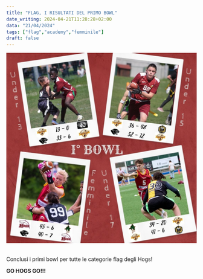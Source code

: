 ```yaml
---
title: "FLAG, I RISULTATI DEL PRIMO BOWL"
date_writing: 2024-04-21T11:28:28+02:00
data: "21/04/2024"
tags: ["flag","academy","femminile"]
draft: false
---
```


<center>
<img class="articolo" src="../img/2024/flag_1_bowl_risultati.jpg">
<br />
</center>
<br />

Conclusi i primi bowl per tutte le categorie flag degli Hogs!   
  
**GO HOGS GO!!!**